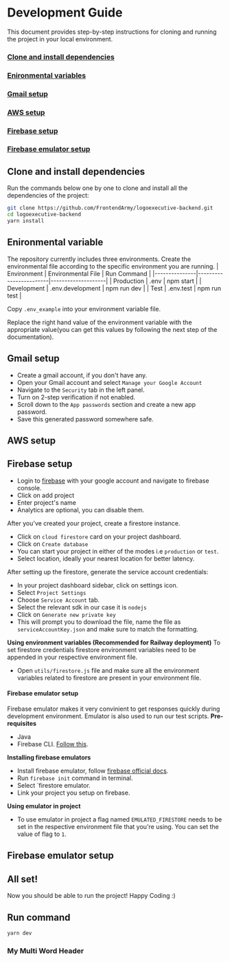 # Development Guide
This document provides step-by-step instructions for cloning and running the project in your local environment.

### [Clone and install dependencies](#clone-and-install-dependencies)
### [Enironmental variables](#enironmental-variable)
### [Gmail setup](#gmail-setup)
### [AWS setup](#aws-setup)
### [Firebase setup](#firebase-setup)
### [Firebase emulator setup](#firebase-emulator-setup)

## Clone and install dependencies
Run the commands below one by one to clone and install all the dependencies of the project:
```sh
git clone https://github.com/FrontendArmy/logoexecutive-backend.git
cd logoexecutive-backend
yarn install
```

## Enironmental variable
The repository currently includes three environments. Create the environmental file according to the specific environment you are running.
| Environment   | Environmental File     | Run Command        |
|---------------|------------------------|--------------------|
| Production    | .env                   | npm start          |
| Development   | .env.development       | npm run dev          |
| Test          | .env.test              | npm run test       |

Copy `.env_example` into your environment variable file.

Replace the right hand value of the environment variable with the appropriate value(you can get this values by following the next step of the documentation).

## Gmail setup
- Create a gmail account, if you don't have any.
- Open your Gmail account and select `Manage your Google Account`
- Navigate to the `Security` tab in the left panel.
- Turn on 2-step verification if not enabled.
- Scroll down to the `App passwords` section and create a new app password.
- Save this generated password somewhere safe.

## AWS setup

## Firebase setup
- Login to [firebase](https://firebase.google.com/) with your google account and navigate to firebase console.
- Click on add project
- Enter project's name
- Analytics are optional, you can disable them.

After you've created your project, create a firestore instance.
- Click on `cloud firestore` card on your project dashboard.
- Click on `Create database`
- You can start your project in either of the modes i.e `production` or `test`. 
- Select location, ideally your nearest location for better latency.

After setting up the firestore, generate the service account credentials:
- In your project dashboard sidebar, click on settings icon.
- Select `Project Settings`
- Choose `Service Account` tab.
- Select the relevant sdk in our case it is `nodejs`
- Click on `Generate new private key`
- This will prompt you to download the file, name the file as `serviceAccountKey.json` and make sure to match the formatting.

**Using environment variables (Recommended for Railway deployment)**
To set firestore credentials firestore environment variables need to be appended in your respective environment file.
- Open `utils/firestore.js` file and make sure all the environment variables related to firestore are present in your environment file.

#### Firebase emulator setup
Firebase emulator makes it very convinient to get responses quickly during development environment. Emulator is also used to run our test scripts.
**Pre-requisites**
- Java
- Firebase CLI. [Follow this](https://firebase.google.com/docs/cli).

**Installing firebase emulators**
- Install firebase emulator, follow [firebase official docs](https://firebase.google.com/docs/emulator-suite/install_and_configure). 
- Run `firebase init` command in terminal.
- Select `firestore emulator.
- Link your project you setup on firebase.

**Using emulator in project**
- To use emulator in project a flag named `EMULATED_FIRESTORE` needs to be set in the respective environment file that you're using. You can set the value of flag to `1`.

## Firebase emulator setup

## All set!
Now you should be able to run the project! Happy Coding :)

## Run command
```sh
yarn dev
```

### My Multi Word Header
